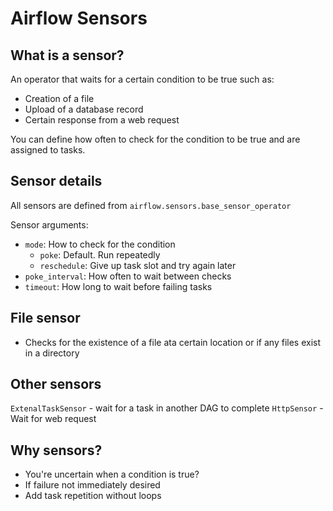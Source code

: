 # Airflow Sensors
## What is a sensor?
An operator that waits for a certain condition to be true such as:
- Creation of a file
- Upload of a database record
- Certain response from a web request

You can define how often to check for the condition to be true and are assigned to tasks.

## Sensor details
All sensors are defined from `airflow.sensors.base_sensor_operator`

Sensor arguments:
- `mode`: How to check for the condition
	- `poke`: Default. Run repeatedly
	- `reschedule`: Give up task slot and try again later
- `poke_interval`: How often to wait between checks
- `timeout`: How long to wait before failing tasks


## File sensor
- Checks for the existence of a file ata certain location or if any files exist in a directory

## Other sensors
`ExtenalTaskSensor` - wait for a task in another DAG to complete
`HttpSensor` - Wait for web request

## Why sensors?
- You're uncertain when a condition is true?
- If failure not immediately desired
- Add task repetition without loops